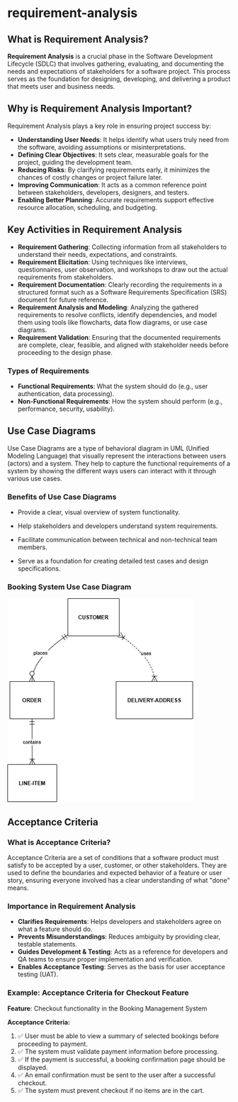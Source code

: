 # requirement-analysis

## What is Requirement Analysis?

**Requirement Analysis** is a crucial phase in the Software Development Lifecycle (SDLC) that involves gathering, evaluating, and documenting the needs and expectations of stakeholders for a software project. This process serves as the foundation for designing, developing, and delivering a product that meets user and business needs.

## Why is Requirement Analysis Important?

Requirement Analysis plays a key role in ensuring project success by:

- **Understanding User Needs**: It helps identify what users truly need from the software, avoiding assumptions or misinterpretations.
- **Defining Clear Objectives**: It sets clear, measurable goals for the project, guiding the development team.
- **Reducing Risks**: By clarifying requirements early, it minimizes the chances of costly changes or project failure later.
- **Improving Communication**: It acts as a common reference point between stakeholders, developers, designers, and testers.
- **Enabling Better Planning**: Accurate requirements support effective resource allocation, scheduling, and budgeting.

## Key Activities in Requirement Analysis

- **Requirement Gathering**: Collecting information from all stakeholders to understand their needs, expectations, and constraints.
- **Requirement Elicitation**: Using techniques like interviews, questionnaires, user observation, and workshops to draw out the actual requirements from stakeholders.
- **Requirement Documentation**: Clearly recording the requirements in a structured format such as a Software Requirements Specification (SRS) document for future reference.
- **Requirement Analysis and Modeling**: Analyzing the gathered requirements to resolve conflicts, identify dependencies, and model them using tools like flowcharts, data flow diagrams, or use case diagrams.
- **Requirement Validation**: Ensuring that the documented requirements are complete, clear, feasible, and aligned with stakeholder needs before proceeding to the design phase.

### Types of Requirements


- **Functional Requirements**: What the system should do (e.g., user authentication, data processing).  
- **Non-Functional Requirements**: How the system should perform (e.g., performance, security, usability).

## Use Case Diagrams
Use Case Diagrams are a type of behavioral diagram in UML (Unified Modeling Language) that visually represent the interactions between users (actors) and a system. They help to capture the functional requirements of a system by showing the different ways users can interact with it through various use cases.

### Benefits of Use Case Diagrams

- Provide a clear, visual overview of system functionality.

- Help stakeholders and developers understand system requirements.

- Facilitate communication between technical and non-technical team members.

- Serve as a foundation for creating detailed test cases and design specifications.

### Booking System Use Case Diagram

![Use Case Diagram](alx-booking-uc.png)

## Acceptance Criteria

### What is Acceptance Criteria?

Acceptance Criteria are a set of conditions that a software product must satisfy to be accepted by a user, customer, or other stakeholders. They are used to define the boundaries and expected behavior of a feature or user story, ensuring everyone involved has a clear understanding of what "done" means.

### Importance in Requirement Analysis

- **Clarifies Requirements**: Helps developers and stakeholders agree on what a feature should do.
- **Prevents Misunderstandings**: Reduces ambiguity by providing clear, testable statements.
- **Guides Development & Testing**: Acts as a reference for developers and QA teams to ensure proper implementation and verification.
- **Enables Acceptance Testing**: Serves as the basis for user acceptance testing (UAT).

### Example: Acceptance Criteria for Checkout Feature

**Feature**: Checkout functionality in the Booking Management System

**Acceptance Criteria:**
1. ✅ User must be able to view a summary of selected bookings before proceeding to payment.
2. ✅ The system must validate payment information before processing.
3. ✅ If the payment is successful, a booking confirmation page should be displayed.
4. ✅ An email confirmation must be sent to the user after a successful checkout.
5. ✅ The system must prevent checkout if no items are in the cart.
